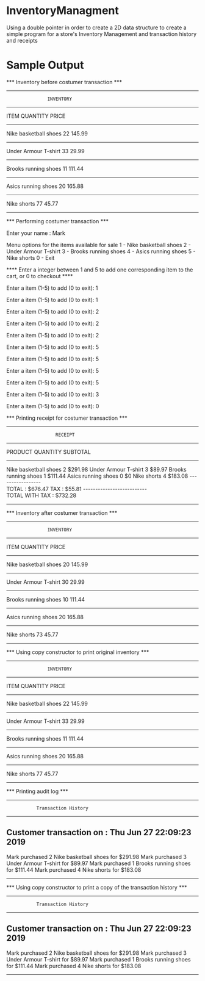# InventoryManagment
Using a double pointer in order to create a 2D data structure to create a simple program for a store's Inventory Management and transaction history and receipts 

# Sample Output
<rawtext>
*** Inventory before costumer transaction ***

************************************************* 
                   INVENTORY
************************************************* 
ITEM                       QUANTITY    PRICE
-------------------------  ----------  -------  
Nike basketball shoes      22          145.99
-------------------------  ----------  -------  
Under Armour T-shirt       33          29.99
-------------------------  ----------  -------  
Brooks running shoes       11          111.44
-------------------------  ----------  -------  
Asics running shoes        20          165.88
-------------------------  ----------  -------  
Nike shorts                77          45.77
************************************************* 

*** Performing costumer transaction ***

Enter your name : Mark

Menu options for the items available for sale
1 - Nike basketball shoes
2 - Under Armour T-shirt
3 - Brooks running shoes
4 - Asics running shoes
5 - Nike shorts
0 - Exit

**** Enter a integer between 1 and 5 to add one corresponding item to the cart, or 0 to checkout ****

Enter a item (1-5) to add (0 to exit): 1

Enter a item (1-5) to add (0 to exit): 1

Enter a item (1-5) to add (0 to exit): 2

Enter a item (1-5) to add (0 to exit): 2

Enter a item (1-5) to add (0 to exit): 2

Enter a item (1-5) to add (0 to exit): 5

Enter a item (1-5) to add (0 to exit): 5

Enter a item (1-5) to add (0 to exit): 5

Enter a item (1-5) to add (0 to exit): 5

Enter a item (1-5) to add (0 to exit): 3

Enter a item (1-5) to add (0 to exit): 0

*** Printing receipt for costumer transaction ***

********************************************* 
                      RECEIPT
********************************************* 
PRODUCT                QUANTITY    SUBTOTAL
---------------------  ----------  ---------  
Nike basketball shoes  2           $291.98
Under Armour T-shirt   3           $89.97
Brooks running shoes   1           $111.44
Asics running shoes    0           $0
Nike shorts            4           $183.08
                           -----------------  
                           TOTAL : $676.47
                           TAX   : $55.81
                  --------------------------  
                  TOTAL WITH TAX : $732.28
********************************************* 

*** Inventory after costumer transaction ***

************************************************* 
                   INVENTORY
************************************************* 
ITEM                       QUANTITY    PRICE
-------------------------  ----------  -------  
Nike basketball shoes      20          145.99
-------------------------  ----------  -------  
Under Armour T-shirt       30          29.99
-------------------------  ----------  -------  
Brooks running shoes       10          111.44
-------------------------  ----------  -------  
Asics running shoes        20          165.88
-------------------------  ----------  -------  
Nike shorts                73          45.77
************************************************* 

*** Using copy constructor to print original inventory ***

************************************************* 
                   INVENTORY
************************************************* 
ITEM                       QUANTITY    PRICE
-------------------------  ----------  -------  
Nike basketball shoes      22          145.99
-------------------------  ----------  -------  
Under Armour T-shirt       33          29.99
-------------------------  ----------  -------  
Brooks running shoes       11          111.44
-------------------------  ----------  -------  
Asics running shoes        20          165.88
-------------------------  ----------  -------  
Nike shorts                77          45.77
************************************************* 

*** Printing audit log ***

****************************************************** 
               Transaction History 
****************************************************** 
Customer transaction on : Thu Jun 27 22:09:23 2019
------------------------------------------------------ 
Mark purchased 2 Nike basketball shoes for $291.98
Mark purchased 3 Under Armour T-shirt for $89.97
Mark purchased 1 Brooks running shoes for $111.44
Mark purchased 4 Nike shorts for $183.08
****************************************************** 

*** Using copy constructor to print a copy of the transaction history ***

****************************************************** 
               Transaction History 
****************************************************** 
Customer transaction on : Thu Jun 27 22:09:23 2019
------------------------------------------------------ 
Mark purchased 2 Nike basketball shoes for $291.98
Mark purchased 3 Under Armour T-shirt for $89.97
Mark purchased 1 Brooks running shoes for $111.44
Mark purchased 4 Nike shorts for $183.08
****************************************************** 
</rawtext>
